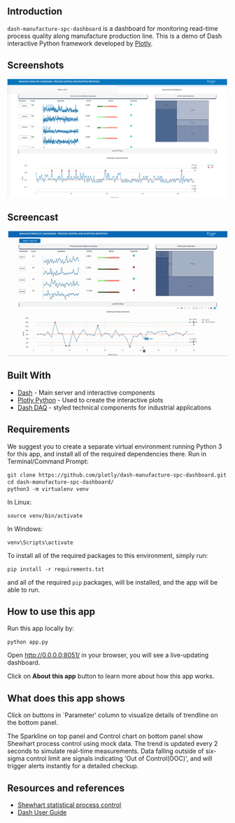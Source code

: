 
## Introduction
`dash-manufacture-spc-dashboard` is a dashboard for monitoring read-time process quality along manufacture production line. 
This is a demo of Dash interactive Python framework developed by [Plotly](https//plot.ly/).

## Screenshots
![initial](img/Screenshot.png)

## Screencast
![Animated](img/Screencast.gif)

## Built With
* [Dash](https://dash.plot.ly/) - Main server and interactive components 
* [Plotly Python](https://plot.ly/python/) - Used to create the interactive plots
* [Dash DAQ](dashdaq.io) - styled technical components for industrial applications

## Requirements
We suggest you to create a separate virtual environment running Python 3 for this app, and install all of the required dependencies there. Run in Terminal/Command Prompt:

```
git clone https://github.com/plotly/dash-manufacture-spc-dashboard.git
cd dash-manufacture-spc-dashboard/
python3 -m virtualenv venv
```
In Linux: 

```
source venv/bin/activate
```
In Windows: 

```
venv\Scripts\activate
```

To install all of the required packages to this environment, simply run:

```
pip install -r requirements.txt
```

and all of the required `pip` packages, will be installed, and the app will be able to run.


## How to use this app

Run this app locally by:
```
python app.py
```
Open http://0.0.0.0:8051/ in your browser, you will see a live-updating dashboard.

Click on **About this app** button to learn more about how this app works.

## What does this app shows
Click on buttons in `Parameter' column to visualize details of trendline on the bottom panel.

The Sparkline on top panel and Control chart on bottom panel show Shewhart process control using mock data. 
The trend is updated every 2 seconds to simulate real-time measurements. Data falling outside of six-sigma control limit are signals indicating 'Out of Control(OOC)', and will 
trigger alerts instantly for a detailed checkup. 

## Resources and references
* [Shewhart statistical process control](https://en.wikipedia.org/wiki/Shewhart_individuals_control_chart)
* [Dash User Guide](https://dash.plot.ly/)